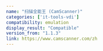 ```yaml
---
name: "扫描全能王 (CamScanner)"
categories: ['it-tools-vdi']
compatibility: emulation
display_result: "Compatible"
version_from: "1.1.3"
link: https://www.camscanner.com/zh
---
```

